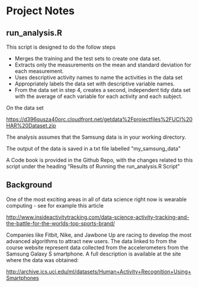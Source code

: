 
Project Notes
====

## run_analysis.R

This script is designed to do the follow steps

* Merges the training and the test sets to create one data set.
* Extracts only the measurements on the mean and standard deviation for each measurement. 
* Uses descriptive activity names to name the activities in the data set
* Appropriately labels the data set with descriptive variable names. 
* From the data set in step 4, creates a second, independent tidy data set with the average of each variable for each activity and each subject.   

On the data set   

https://d396qusza40orc.cloudfront.net/getdata%2Fprojectfiles%2FUCI%20HAR%20Dataset.zip    

The analysis assumes that the Samsung data is in your working directory.   

The output of the data is saved in a txt file labelled "my_samsung_data"   

A Code book is provided in the Github Repo, with the changes related to this script under the heading "Results of Running the run_analysis.R Script"   

## Background

One of the most exciting areas in all of data science right now is wearable computing - see for example this article   

http://www.insideactivitytracking.com/data-science-activity-tracking-and-the-battle-for-the-worlds-top-sports-brand/   

Companies like Fitbit, Nike, and Jawbone Up are racing to develop the most advanced algorithms to attract new users. The data linked to from the course website represent data collected from the accelerometers from the Samsung Galaxy S smartphone. A full description is available at the site where the data was obtained:    

http://archive.ics.uci.edu/ml/datasets/Human+Activity+Recognition+Using+Smartphones    
